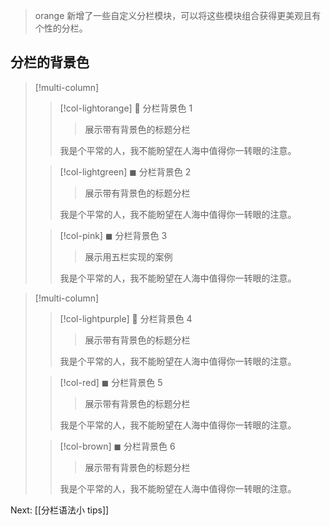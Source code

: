 > orange 新增了一些自定义分栏模块，可以将这些模块组合获得更美观且有个性的分栏。
## 分栏的背景色

> [!multi-column]
> 
>> [!col-lightorange] 📝 分栏背景色 1
>> > 展示带有背景色的标题分栏
>> 
>>我是个平常的人，我不能盼望在人海中值得你一转眼的注意。
>
>> [!col-lightgreen] ◼ 分栏背景色 2
>>> 展示带有背景色的标题分栏
>>
>>我是个平常的人，我不能盼望在人海中值得你一转眼的注意。
>
>> [!col-pink] ◼ 分栏背景色 3
>>> 展示用五栏实现的案例
>>
>>我是个平常的人，我不能盼望在人海中值得你一转眼的注意。



> [!multi-column]
> 
>> [!col-lightpurple] 📝 分栏背景色 4
>>> 展示带有背景色的标题分栏
>> 
>>我是个平常的人，我不能盼望在人海中值得你一转眼的注意。
>
>> [!col-red] ◼ 分栏背景色 5
>>> 展示带有背景色的标题分栏
>>
>>我是个平常的人，我不能盼望在人海中值得你一转眼的注意。
>
>> [!col-brown] ◼ 分栏背景色 6
>>> 展示带有背景色的标题分栏
>>
>>我是个平常的人，我不能盼望在人海中值得你一转眼的注意。


Next: [[分栏语法小 tips]]
